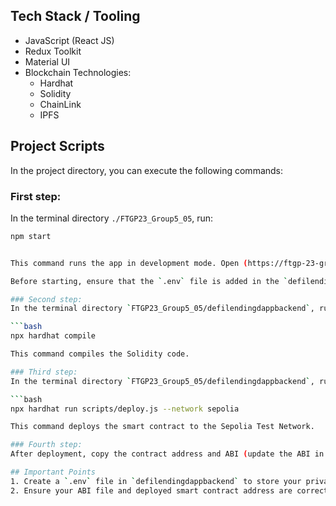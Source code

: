 ## Tech Stack / Tooling

- JavaScript (React JS)
- Redux Toolkit
- Material UI
- Blockchain Technologies:
  - Hardhat
  - Solidity
  - ChainLink
  - IPFS

## Project Scripts

In the project directory, you can execute the following commands:

### First step:

In the terminal directory `./FTGP23_Group5_05`, run:

```bash
npm start


This command runs the app in development mode. Open (https://ftgp-23-group5-05.vercel.app/) to view it in your browser. The page will automatically reload if you make changes. You might also see lint errors in the console.

Before starting, ensure that the `.env` file is added in the `defilendingdappbackend` directory with the keys `ALCHEMY_API_KEY_URL` and `SEPOLIA_PRIVATE_KEY`.

### Second step:
In the terminal directory `FTGP23_Group5_05/defilendingdappbackend`, run:

```bash
npx hardhat compile

This command compiles the Solidity code.

### Third step:
In the terminal directory `FTGP23_Group5_05/defilendingdappbackend`, run:

```bash
npx hardhat run scripts/deploy.js --network sepolia

This command deploys the smart contract to the Sepolia Test Network.

### Fourth step:
After deployment, copy the contract address and ABI (update the ABI in `src/constants/index.js` only if the contract has changed).

## Important Points
1. Create a `.env` file in `defilendingdappbackend` to store your private key and Alchemy API key URL.
2. Ensure your ABI file and deployed smart contract address are correctly referenced in the `src/constants/index.js` file on the frontend.
